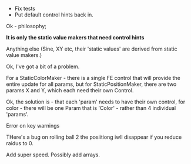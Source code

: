 - Fix tests
- Put default control hints back in.

Ok - philosophy;

**It is only the static value makers that need control hints**

Anything else (Sine, XY etc, their 'static values' are derived from static value makers.)

Ok, I've got a bit of a problem.

For a StaticColorMaker - there is a single FE control that will provide the entire update for all params, but for StaticPositionMaker, there are two params X and Y, which each need their own Control.

Ok, the solution is - that each 'param' needs to have their own control, for color - there will be one Param that is 'Color' - rather than 4 individual 'params'.

Error on key warnings

THere's a bug on rolling ball 2 the posiitiong iwll disappear if you reduce raidus to 0.

Add super speed.
Possibly add arrays.
